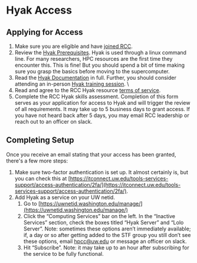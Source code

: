 # Hyak Access

## Applying for Access 
1. Make sure you are eligible and have [joined RCC](index.md#joining-rcc). 
2. Review the [Hyak Prerequisites](prerequisites.md). Hyak is used through a linux command line. For many researchers, HPC resources are the first time they encounter this. This is fine! But you should spend a bit of time making sure you grasp the basics before moving to the supercomputer.
3. Read the [Hyak Documentation](https://hyak.uw.edu/docs) in full. Further, you should consider attending an in-person [Hyak training session](events.md#hyak-trainings).    \
4. Read and agree to the RCC Hyak resource [terms of service](hyak_TOS.md).
5. Complete the RCC Hyak skills assessment. Completion of this form serves as your application for access to Hyak and will trigger the review of all requirements. It may take up to 5 business days to grant access. If you have not heard back after 5 days, you may email RCC leadership or reach out to an officer on slack. 

## Completing Setup

Once you receive an email stating that your access has been granted, there's a few more steps:

1. Make sure two-factor authentication is set up. It almost certainly is, but you can check this at [https://itconnect.uw.edu/tools-services-support/access-authentication/2fa/](https://itconnect.uw.edu/tools-services-support/access-authentication/2fa/).
2. Add Hyak as a service on your UW netid.
    1. Go to [https://uwnetid.washington.edu/manage/](https://uwnetid.washington.edu/manage/)
    2. Click the “Computing Services” bar on the left. In the “Inactive Services” section, check the boxes titled “Hyak Server” and “Lolo Server”. Note: sometimes these options aren’t immediately available; if, a day or so after getting added to the STF group you still don’t see these options, email hpcc@uw.edu or message an officer on slack. 
    3. Hit “Subscribe”. Note: it may take up to an hour after subscribing for the service to be fully functional.
